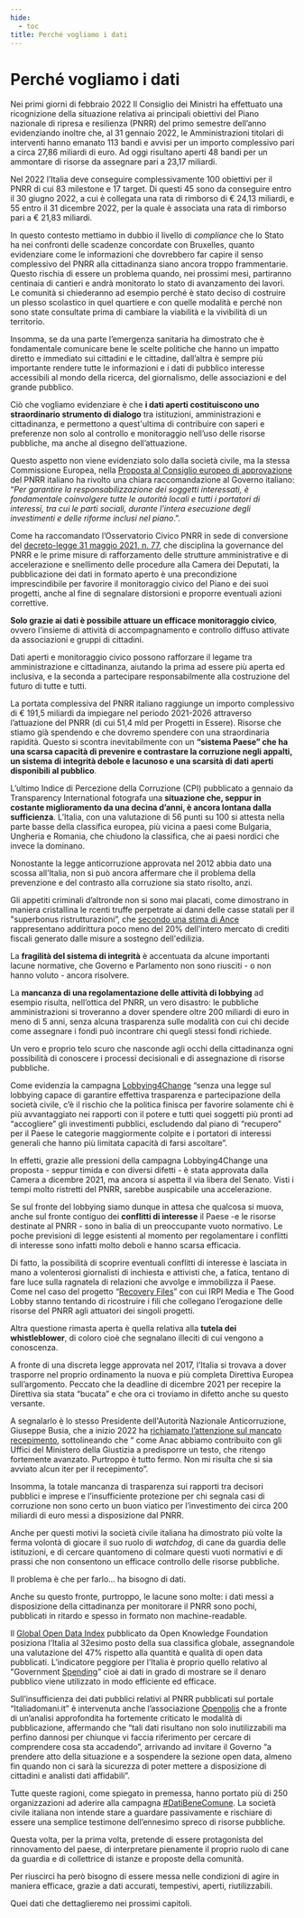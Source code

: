 ```yaml
---
hide:
  - toc
title: Perché vogliamo i dati
---
```


# Perché vogliamo i dati

Nei primi giorni di febbraio 2022 Il Consiglio dei Ministri ha effettuato una ricognizione della situazione relativa ai principali obiettivi del Piano nazionale di ripresa e resilienza (PNRR) del primo semestre dell’anno evidenziando inoltre che, al 31 gennaio 2022, le Amministrazioni titolari di interventi hanno emanato 113 bandi e avvisi per un importo complessivo pari a circa 27,86 miliardi di euro. Ad oggi risultano aperti 48 bandi per un ammontare di risorse da assegnare pari a 23,17 miliardi.

Nel 2022 l’Italia deve conseguire complessivamente 100 obiettivi per il PNRR di cui 83 milestone e 17 target. Di questi 45 sono da conseguire entro il 30 giugno 2022, a cui è collegata una rata di rimborso di € 24,13 miliardi, e 55 entro il 31 dicembre 2022, per la quale è associata una rata di rimborso pari a € 21,83 miliardi.

In questo contesto mettiamo in dubbio il livello di *compliance* che lo Stato ha nei confronti delle scadenze concordate con Bruxelles, quanto evidenziare come le informazioni che dovrebbero far capire il senso complessivo del PNRR alla cittadinanza siano ancora troppo frammentarie. Questo rischia di essere un problema quando, nei prossimi mesi, partiranno centinaia di cantieri e andrà monitorato lo stato di avanzamento dei lavori. Le comunità si chiederanno ad esempio perché è stato deciso di costruire un plesso scolastico in quel quartiere e con quelle modalità e perché non sono state consultate prima di cambiare la viabilità e la vivibilità di un territorio.

Insomma, se da una parte l’emergenza sanitaria ha dimostrato che è fondamentale comunicare bene le scelte politiche che hanno un impatto diretto e immediato sui cittadini e le cittadine, dall’altra è sempre più importante rendere tutte le informazioni e i dati di pubblico interesse accessibili al mondo della ricerca, del giornalismo, delle associazioni e del grande pubblico.

Ciò che vogliamo evidenziare è che **i dati aperti costituiscono uno straordinario strumento di dialogo** tra istituzioni, amministrazioni e cittadinanza, e permettono a quest'ultima di contribuire con saperi e preferenze non solo al controllo e monitoraggio nell’uso delle risorse pubbliche, ma anche al disegno dell’attuazione.

Questo aspetto non viene evidenziato solo dalla società civile, ma la stessa Commissione Europea, nella [Proposta al Consiglio europeo di approvazione](https://ec.europa.eu/info/sites/default/files/com_2021_it.pdf) del PNRR italiano ha rivolto una chiara raccomandazione al Governo italiano: “*Per garantire la responsabilizzazione dei soggetti interessati, è fondamentale coinvolgere tutte le autorità locali e tutti i portatori di interessi, tra cui le parti sociali, durante l'intera esecuzione degli investimenti e delle riforme inclusi nel piano*.”.

Come ha raccomandato l’Osservatorio Civico PNRR in sede di conversione del [decreto-legge 31 maggio 2021, n. 77](https://www.normattiva.it/atto/caricaDettaglioAtto?atto.dataPubblicazioneGazzetta=2021-05-31&atto.codiceRedazionale=21G00087&atto.articolo.numero=0&atto.articolo.sottoArticolo=1&atto.articolo.sottoArticolo1=10&qId=97f17ca6-3149-4688-ab6f-1f6009fdf744&tabID=0.9627580316196309&title=lbl.dettaglioAtto), che disciplina la governance del PNRR e le prime misure di rafforzamento delle strutture amministrative e di accelerazione e snellimento delle procedure alla Camera dei Deputati, la pubblicazione dei dati in formato aperto è una precondizione imprescindibile per favorire il monitoraggio civico del Piano e dei suoi progetti, anche al fine di segnalare distorsioni e proporre eventuali azioni correttive.

**Solo grazie ai dati è possibile attuare un efficace monitoraggio civico**, ovvero l’insieme di attività di accompagnamento e controllo diffuso attivate da associazioni e gruppi di cittadini.

Dati aperti e monitoraggio civico possono rafforzare il legame tra amministrazione e cittadinanza, aiutando la prima ad essere più aperta ed inclusiva, e la seconda a partecipare responsabilmente alla costruzione del futuro di tutte e tutti.

La portata complessiva del PNRR italiano raggiunge un importo complessivo di € 191,5 miliardi da impiegare nel periodo 2021-2026 attraverso l’attuazione del PNRR (di cui 51,4 mld per Progetti in Essere). Risorse che stiamo già spendendo e che dovremo spendere con una straordinaria rapidità. Questo si scontra inevitabilmente con un **“sistema Paese” che ha una scarsa capacità di prevenire e contrastare la corruzione negli appalti, un sistema di integrità debole e lacunoso e una scarsità di dati aperti disponibili al pubblico**.

L’ultimo Indice di Percezione della Corruzione (CPI) pubblicato a gennaio da Transparency International fotografa una **situazione che, seppur in costante miglioramento da una decina d’anni, è ancora lontana dalla sufficienza**. L’Italia, con una valutazione di 56 punti su 100 si attesta nella parte basse della classifica europea, più vicina a paesi come Bulgaria, Ungheria e Romania, che chiudono la classifica, che ai paesi nordici che invece la dominano.

Nonostante la legge anticorruzione approvata nel 2012 abbia dato una scossa all’Italia, non si può ancora affermare che il problema della prevenzione e del contrasto alla corruzione sia stato risolto, anzi.

Gli appetiti criminali d’altronde non si sono mai placati, come dimostrano in maniera cristallina le rcenti truffe perpetrate ai danni delle casse statali per il "superbonus ristrutturazioni”, che [secondo una stima di Ance](https://www.ilfattoquotidiano.it/2022/02/05/superbonus-le-truffe-a-danno-delle-casse-pubbliche-che-mettono-a-rischio-tutto-il-settore-un-euro-ogni-cinque-da-opere-fasulle/6481894/) rappresentano addirittura poco meno del 20% dell'intero mercato di crediti fiscali generato dalle misure a sostegno dell'edilizia.

La **fragilità del sistema di integrità** è accentuata da alcune importanti lacune normative, che Governo e Parlamento non sono riusciti - o non hanno voluto - ancora risolvere.

La **mancanza di una regolamentazione delle attività di lobbying** ad esempio risulta, nell’ottica del PNRR, un vero disastro: le pubbliche amministrazioni si troveranno a dover spendere oltre 200 miliardi di euro in meno di 5 anni, senza alcuna trasparenza sulle modalità con cui chi decide come assegnare i fondi può incontrare chi quegli stessi fondi richiede.

Un vero e proprio telo scuro che nasconde agli occhi della cittadinanza ogni possibilità di conoscere i processi decisionali e di assegnazione di risorse pubbliche.

Come evidenzia la campagna [Lobbying4Change](https://www.thegoodlobby.it/comunicato-stampa/lobbying4change-nasce-la-coalizione/) “senza una legge sul lobbying capace di garantire effettiva trasparenza e partecipazione della società civile, c’è il rischio che la politica finisca per favorire solamente chi è più avvantaggiato nei rapporti con il potere e tutti quei soggetti più pronti ad “accogliere” gli investimenti pubblici, escludendo dal piano di “recupero” per il Paese le categorie maggiormente colpite e i portatori di interessi generali che hanno più limitata capacità di farsi ascoltare”.

In effetti, grazie alle pressioni della campagna Lobbying4Change una proposta - seppur timida e con diversi difetti - è stata approvata dalla Camera a dicembre 2021, ma ancora si aspetta il via libera del Senato. Visti i tempi molto ristretti del PNRR, sarebbe auspicabile una accelerazione.

Se sul fronte del lobbying siamo dunque in attesa che qualcosa si muova, anche sul fronte contiguo dei **conflitti di interesse** il Paese -e le risorse destinate al PNRR - sono in balia di un preoccupante vuoto normativo. Le poche previsioni di legge esistenti al momento per regolamentare i conflitti di interesse sono infatti molto deboli e hanno scarsa efficacia.

Di fatto, la possibilità di scoprire eventuali conflitti di interesse è lasciata in mano a volenterosi giornalisti di inchiesta e attivisti che, a fatica, tentano di fare luce sulla ragnatela di relazioni che avvolge e immobilizza il Paese. Come nel caso del progetto “[Recovery Files](https://www.thegoodlobby.it/recovery-fund-negoziati-europei/)” con cui IRPI Media e The Good Lobby stanno tentando di ricostruire i fili che collegano l’erogazione delle risorse del PNRR agli attuatori dei singoli progetti.

Altra questione rimasta aperta è quella relativa alla **tutela dei whistleblower**, di coloro cioè che segnalano illeciti di cui vengono a conoscenza.

A fronte di una discreta legge approvata nel 2017, l’Italia si trovava a dover trasporre nel proprio ordinamento la nuova e più completa Direttiva Europea sull’argomento. Peccato che la deadline di dicembre 2021 per recepire la Direttiva sia stata “bucata” e che ora ci troviamo in difetto anche su questo versante.

A segnalarlo è lo stesso Presidente dell'Autorità Nazionale Anticorruzione, Giuseppe Busia, che a inizio 2022 ha [richiamato l’attenzione sul mancato recepimento](https://www.anticorruzione.it/-/il-presidente-di-anac-busia-italia-inadempiente-nella-tutela-del-whistleblowing-), sottolineando che “ come Anac abbiamo contribuito con gli Uffici del Ministero della Giustizia a predisporre un testo, che ritengo fortemente avanzato. Purtroppo è tutto fermo. Non mi risulta che si sia avviato alcun iter per il recepimento”.

Insomma, la totale mancanza di trasparenza sui rapporti tra decisori pubblici e imprese e l’insufficiente protezione per chi segnala casi di corruzione non sono certo un buon viatico per l’investimento dei circa 200 miliardi di euro messi a disposizione dal PNRR.

Anche per questi motivi la società civile italiana ha dimostrato più volte la ferma volontà di giocare il suo ruolo di *watchdog*, di cane da guardia delle istituzioni, e di cercare quantomeno di colmare questi vuoti normativi e di prassi che non consentono un efficace controllo delle risorse pubbliche.

Il problema è che per farlo… ha bisogno di dati.

Anche su questo fronte, purtroppo, le lacune sono molte: i dati messi a disposizione della cittadinanza per monitorare il PNRR sono pochi, pubblicati in ritardo e spesso in formato non machine-readable.

Il [Global Open Data Index](https://index.okfn.org/place/) pubblicato da Open Knowledge Foundation posiziona l’Italia al 32esimo posto della sua classifica globale, assegnandole una valutazione del 47% rispetto alla quantità e qualità di open data pubblicati. L’indicatore peggiore per l’Italia è proprio quello relativo al "Government [Spending](https://index.okfn.org/dataset/spending)” cioè ai dati in grado di mostrare se il denaro pubblico viene utilizzato in modo efficiente ed efficace.

Sull’insufficienza dei dati pubblici relativi al PNRR pubblicati sul portale “Italiadomani.it” è intervenuta anche l’associazione [Openpolis](https://www.openpolis.it/perche-gli-open-data-del-governo-sul-pnrr-non-hanno-dignita-di-pubblicazione/) che a fronte di un’analisi approfondita ha fortemente criticato le modalità di pubblicazione, affermando che “tali dati risultano non solo inutilizzabili ma perfino dannosi per chiunque vi faccia riferimento per cercare di comprendere cosa sta accadendo”, arrivando ad invitare il Governo “a prendere atto della situazione e a sospendere la sezione open data, almeno fin quando non ci sarà la sicurezza di poter mettere a disposizione di cittadini e analisti dati affidabili”.

Tutte queste ragioni, come spiegato in premessa, hanno portato più di 250 organizzazioni ad aderire alla campagna [\#DatiBeneComune](https://datibenecomune.it/). La società civile italiana non intende stare a guardare passivamente e rischiare di essere una semplice testimone dell’ennesimo spreco di risorse pubbliche.

Questa volta, per la prima volta, pretende di essere protagonista del rinnovamento del paese, di interpretare pienamente il proprio ruolo di cane da guardia e di collettrice di istanze e proposte della comunità.

Per riuscirci ha però bisogno di essere messa nelle condizioni di agire in maniera efficace, grazie a dati accurati, tempestivi, aperti, riutilizzabili.

Quei dati che dettaglieremo nei prossimi capitoli.
